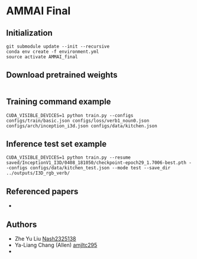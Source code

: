 # AMMAI Final

## Initialization
```
git submodule update --init --recursive
conda env create -f environment.yml
source activate AMMAI_final
```

## Download pretrained weights
```
```

## Training command example
```
CUDA_VISIBLE_DEVICES=1 python train.py --configs configs/train/basic.json configs/loss/verb1_noun0.json configs/arch/inception_i3d.json configs/data/kitchen.json
```

## Inference test set example
```
CUDA_VISIBLE_DEVICES=1 python train.py --resume saved/InceptionV1_I3D/0408_181050/checkpoint-epoch29_1.7006-best.pth --configs configs/data/kitchen_test.json --mode test --save_dir ../outputs/I3D_rgb_verb/
```

## Referenced papers
- 


## Authors
* Zhe Yu Liu [Nash2325138](https://github.com/Nash2325138)
* Ya-Liang Chang (Allen) [amjltc295](https://github.com/amjltc295)
*
